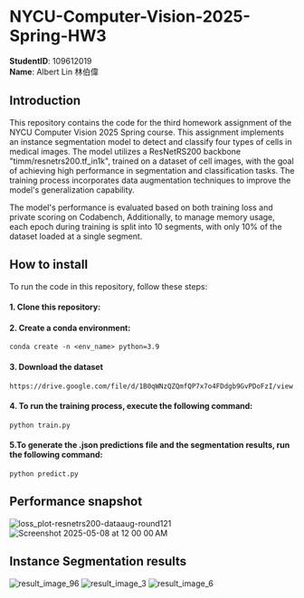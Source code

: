 # NYCU-Computer-Vision-2025-Spring-HW3
**StudentID**: 109612019  
**Name**: Albert Lin 林伯偉

## Introduction
This repository contains the code for the third homework assignment of the NYCU Computer Vision 2025 Spring course. This assignment implements an instance segmentation model to detect and classify four types of cells in medical images. The model utilizes a ResNetRS200 backbone "timm/resnetrs200.tf_in1k", trained on a dataset of cell images, with the goal of achieving high performance in segmentation and classification tasks. The training process incorporates data augmentation techniques to improve the model's generalization capability.

The model's performance is evaluated based on both training loss and private scoring on Codabench, Additionally, to manage memory usage, each epoch during training is split into 10 segments, with only 10% of the dataset loaded at a single segment.

## How to install
  To run the code in this repository, follow these steps:  

#### 1. Clone this repository:

#### 2. Create a conda environment:  
    conda create -n <env_name> python=3.9

#### 3. Download the dataset  
    https://drive.google.com/file/d/1B0qWNzQZQmfQP7x7o4FDdgb9GvPDoFzI/view

#### 4. To run the training process, execute the following command:  
    python train.py

#### 5.To generate the .json predictions file and the segmentation results, run the following command:  
    python predict.py  

## Performance snapshot  
![loss_plot-resnetrs200-dataaug-round121](https://github.com/user-attachments/assets/059bdd5b-fee3-46f8-8139-2041c9466bd3)
![Screenshot 2025-05-08 at 12 00 00 AM](https://github.com/user-attachments/assets/fb94d74b-8929-42d8-a9a2-e4ee8e210102)

## Instance Segmentation results
![result_image_96](https://github.com/user-attachments/assets/dd9a9aff-7b58-4752-a078-dafa7f94564e)
![result_image_3](https://github.com/user-attachments/assets/afa5bdaf-9861-42d0-83f4-490011893ebc)
![result_image_6](https://github.com/user-attachments/assets/14b563ce-a357-4094-a9c4-4c23e030e937)
